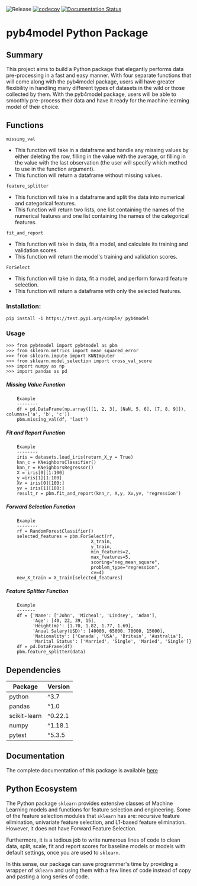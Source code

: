 ![Release](https://github.com/UBC-MDS/pyb4model/workflows/Release/badge.svg?branch=master)
[![codecov](https://codecov.io/gh/UBC-MDS/pyb4model/branch/master/graph/badge.svg)](https://codecov.io/gh/UBC-MDS/pyb4model)
[![Documentation Status](https://readthedocs.org/projects/pyb4model/badge/?version=latest)](https://pyb4model.readthedocs.io/en/latest/?badge=latest)

# pyb4model Python Package

## Summary
This project aims to build a Python package that elegantly performs data pre-processing in a fast and easy manner. With four separate functions that will come along with the pyb4model package, users will have greater flexibility in handling many different types of datasets in the wild or those collected by them. With the pyb4model package, users will be able to smoothly pre-process their data and have it ready for the machine learning model of their choice.

## Functions
`missing_val`
- This function will take in a dataframe and handle any missing values by either deleting the row, filling in the value with the average, or filling in the value with the last observation (the user will specify which method to use in the function argument).
- This function will return a dataframe without missing values.

`feature_splitter`
- This function will take in a dataframe and split the data into numerical and categorical features.
- This function will return two lists, one list containing the names of the numerical features and one list containing the names of the categorical features.

`fit_and_report`
- This function will take in data, fit a model, and calculate its training and validation scores.
- This function will return the model's training and validation scores.

`ForSelect`
- This function will take in data, fit a model, and perform forward feature selection.
- This function will return a dataframe with only the selected features.

### Installation:

```
pip install -i https://test.pypi.org/simple/ pyb4model
```

### Usage

```
>>> from pyb4model import pyb4model as pbm
>>> from sklearn.metrics import mean_squared_error
>>> from sklearn.impute import KNNImputer
>>> from sklearn.model_selection import cross_val_score
>>> import numpy as np
>>> import pandas as pd
```
##### Missing Value Function

```
    Example
    --------
    df = pd.DataFrame(np.array([[1, 2, 3], [NaN, 5, 6], [7, 8, 9]]), columns=['a', 'b', 'c'])
    pbm.missing_val(df, 'last')
```

##### Fit and Report Function
```
    Example
    --------
    iris = datasets.load_iris(return_X_y = True)
    knn_c = KNeighborsClassifier()
    knn_r = KNeighborsRegressor()
    X = iris[0][1:100]
    y =iris[1][1:100]
    Xv = iris[0][100:]
    yv = iris[1][100:]
    result_r = pbm.fit_and_report(knn_r, X,y, Xv,yv, 'regression')
```
##### Forward Selection Function
```
    Example
    --------
    rf = RandomForestClassifier()
    selected_features = pbm.ForSelect(rf,
                                X_train,
                                y_train,
                                min_features=2,
                                max_features=5,
                                scoring="neg_mean_square",
                                problem_type="regression",
                                cv=4)
    new_X_train = X_train[selected_features]
```
##### Feature Splitter Function
```
    Example
    -------
    df = {'Name': ['John', 'Micheal', 'Lindsey', 'Adam'],
          'Age': [40, 22, 39, 15],
          'Height(m)': [1.70, 1.82, 1.77, 1.69],
          'Anual Salary(USD)': [40000, 65000, 70000, 15000],
          'Nationality': ['Canada', 'USA', 'Britain', 'Australia'],
          'Marital Status': ['Married', 'Single', 'Maried', 'Single']}
    df = pd.DataFrame(df)
    pbm.feature_splitter(data)
```
## Dependencies
|Package|Version|
|-------|-------|
|python |^3.7   |
|pandas |^1.0   |
|scikit-learn|^0.22.1|
|numpy  |^1.18.1|
|pytest |^5.3.5 |

## Documentation

The complete documentation of this package is available [here](https://pyb4model.readthedocs.io/en/latest/?badge=latest)
## Python Ecosystem

The Python package `sklearn` provides extensive classes of Machine Learning models and functions for feature selection and engineering. Some of the feature selection modules that `sklearn` has are: recursive feature elimination, univariate feature selection, and L1-based feature elimination. However, it does not have Forward Feature Selection.

Furthermore, it is a tedious job to write numerous lines of code to clean data, split, scale, fit and report scores for baseline models or models with default settings, once you are used to `sklearn`. 

In this sense, our package can save programmer's time by providing a wrapper of `sklearn` and using them with a few lines of code instead of copy and pasting a long series of code.
